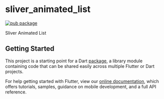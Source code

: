 # sliver_animated_list

[![pub package](https://img.shields.io/badge/pub-0.0.1-blueviolet.svg)](https://pub.dev/packages/sliver_animated_list)


Sliver Animated List

## Getting Started

This project is a starting point for a Dart
[package](https://flutter.dev/developing-packages/),
a library module containing code that can be shared easily across
multiple Flutter or Dart projects.

For help getting started with Flutter, view our 
[online documentation](https://flutter.dev/docs), which offers tutorials, 
samples, guidance on mobile development, and a full API reference.
